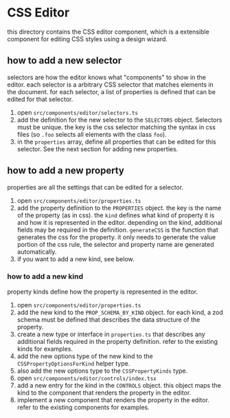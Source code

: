 # CSS Editor

this directory contains the CSS editor component, which is a extensible component for editing CSS styles using a design wizard.

## how to add a new selector

selectors are how the editor knows what "components" to show in the editor.
each selector is a arbitrary CSS selector that matches elements in the document.
for each selector, a list of properties is defined that can be edited for that selector.

1. open `src/components/editor/selectors.ts`
2. add the definition for the new selector to the `SELECTORS` object. Selectors must be unique. the key is the css selector matching the syntax in css files (so `.foo` selects all elements with the class `foo`).
3. in the `properties` array, define all properties that can be edited for this selector. See the next section for adding new properties.

## how to add a new property

properties are all the settings that can be edited for a selector.

1. open `src/components/editor/properties.ts`
2. add the property definition to the `PROPERTIES` object. the key is the name of the property (as in css). the `kind` defines what kind of property it is and how it is represented in the editor. depending on the kind, additional fields may be required in the definition. `generateCSS` is the function that generates the css for the property. it only needs to generate the value portion of the css rule, the selector and property name are generated automatically.
3. if you want to add a new kind, see below.

### how to add a new kind

property kinds define how the property is represented in the editor.

1. open `src/components/editor/properties.ts`
2. add the new kind to the `PROP_SCHEMA_BY_KIND` object. for each kind, a zod schema must be defined that describes the data structure of the property.
3. create a new type or interface in `properties.ts` that describes any additional fields required in the property definition. refer to the existing kinds for examples.
4. add the new options type of the new kind to the `CSSPropertyOptionsForKind` helper type.
5. also add the new options type to the `CSSPropertyKinds` type.
6. open `src/components/editor/controls/index.tsx`
7. add a new entry for the kind in the `CONTROLS` object. this object maps the kind to the component that renders the property in the editor.
8. implement a new component that renders the property in the editor. refer to the existing components for examples.
